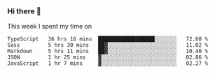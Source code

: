 ### Hi there 👋

<!--
**qiruohan/qiruohan** is a ✨ _special_ ✨ repository because its `README.md` (this file) appears on your GitHub profile.

Here are some ideas to get you started:

- 🔭 I’m currently working on ...
- 🌱 I’m currently learning ...
- 👯 I’m looking to collaborate on ...
- 🤔 I’m looking for help with ...
- 💬 Ask me about ...
- 📫 How to reach me: ...
- 😄 Pronouns: ...
- ⚡ Fun fact: ...
-->

This week I spent my time on 
<!--START_SECTION:waka-->
```text
TypeScript   36 hrs 16 mins  ██████████████████░░░░░░░   72.60 % 
Sass         5 hrs 30 mins   ██▓░░░░░░░░░░░░░░░░░░░░░░   11.02 % 
Markdown     5 hrs 11 mins   ██▓░░░░░░░░░░░░░░░░░░░░░░   10.40 % 
JSON         1 hr 25 mins    ▓░░░░░░░░░░░░░░░░░░░░░░░░   02.86 % 
JavaScript   1 hr 7 mins     ▓░░░░░░░░░░░░░░░░░░░░░░░░   02.27 % 
```
<!--END_SECTION:waka-->
